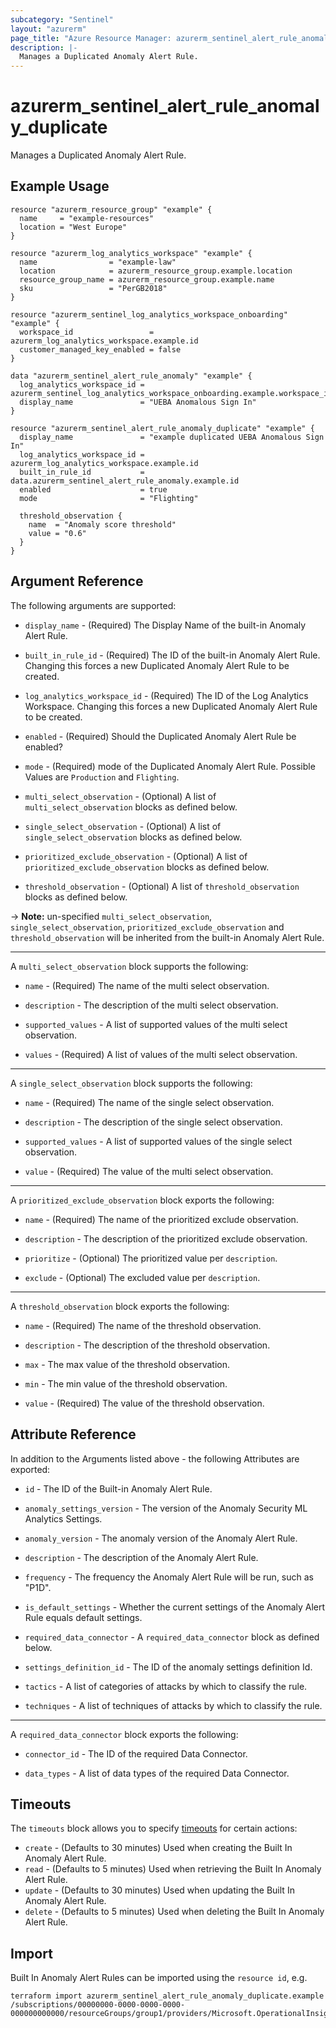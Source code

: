 ```yaml
---
subcategory: "Sentinel"
layout: "azurerm"
page_title: "Azure Resource Manager: azurerm_sentinel_alert_rule_anomaly_duplicate"
description: |-
  Manages a Duplicated Anomaly Alert Rule.
---
```

# azurerm_sentinel_alert_rule_anomaly_duplicate

Manages a Duplicated Anomaly Alert Rule.

## Example Usage

```hcl
resource "azurerm_resource_group" "example" {
  name     = "example-resources"
  location = "West Europe"
}

resource "azurerm_log_analytics_workspace" "example" {
  name                = "example-law"
  location            = azurerm_resource_group.example.location
  resource_group_name = azurerm_resource_group.example.name
  sku                 = "PerGB2018"
}

resource "azurerm_sentinel_log_analytics_workspace_onboarding" "example" {
  workspace_id                 = azurerm_log_analytics_workspace.example.id
  customer_managed_key_enabled = false
}

data "azurerm_sentinel_alert_rule_anomaly" "example" {
  log_analytics_workspace_id = azurerm_sentinel_log_analytics_workspace_onboarding.example.workspace_id
  display_name               = "UEBA Anomalous Sign In"
}

resource "azurerm_sentinel_alert_rule_anomaly_duplicate" "example" {
  display_name               = "example duplicated UEBA Anomalous Sign In"
  log_analytics_workspace_id = azurerm_log_analytics_workspace.example.id
  built_in_rule_id           = data.azurerm_sentinel_alert_rule_anomaly.example.id
  enabled                    = true
  mode                       = "Flighting"

  threshold_observation {
    name  = "Anomaly score threshold"
    value = "0.6"
  }
}
```

## Argument Reference

The following arguments are supported:

* `display_name` - (Required) The Display Name of the built-in Anomaly Alert Rule.

* `built_in_rule_id` - (Required) The ID of the built-in Anomaly Alert Rule. Changing this forces a new Duplicated Anomaly Alert Rule to be created.

* `log_analytics_workspace_id` - (Required) The ID of the Log Analytics Workspace. Changing this forces a new Duplicated Anomaly Alert Rule to be created.

* `enabled` - (Required) Should the Duplicated Anomaly Alert Rule be enabled?

* `mode` - (Required) mode of the Duplicated Anomaly Alert Rule. Possible Values are `Production` and `Flighting`.

* `multi_select_observation` - (Optional) A list of `multi_select_observation` blocks as defined below.

* `single_select_observation` - (Optional) A list of `single_select_observation` blocks as defined below.

* `prioritized_exclude_observation` - (Optional) A list of `prioritized_exclude_observation` blocks as defined below.

* `threshold_observation` - (Optional) A list of `threshold_observation` blocks as defined below.

-> **Note:** un-specified `multi_select_observation`, `single_select_observation`, `prioritized_exclude_observation` and `threshold_observation` will be inherited from the built-in Anomaly Alert Rule.

---

A `multi_select_observation` block supports the following:

* `name` - (Required) The name of the multi select observation.

* `description` - The description of the multi select observation.

* `supported_values` - A list of supported values of the multi select observation.

* `values` - (Required) A list of values of the multi select observation.

---

A `single_select_observation` block supports the following:

* `name` - (Required) The name of the single select observation.

* `description` - The description of the single select observation.

* `supported_values` - A list of supported values of the single select observation.

* `value` - (Required) The value of the multi select observation.

---

A `prioritized_exclude_observation` block exports the following:

* `name` - (Required) The name of the prioritized exclude observation.

* `description` - The description of the prioritized exclude observation.

* `prioritize` - (Optional) The prioritized value per `description`.

* `exclude` - (Optional) The excluded value per `description`.

---

A `threshold_observation` block exports the following:

* `name` - (Required) The name of the threshold observation.

* `description` - The description of the threshold observation.

* `max` - The max value of the threshold observation.

* `min` - The min value of the threshold observation.

* `value` - (Required) The value of the threshold observation.

## Attribute Reference

In addition to the Arguments listed above - the following Attributes are exported: 

* `id` - The ID of the Built-in Anomaly Alert Rule.

* `anomaly_settings_version` - The version of the Anomaly Security ML Analytics Settings.

* `anomaly_version` - The anomaly version of the Anomaly Alert Rule.

* `description` - The description of the Anomaly Alert Rule.

* `frequency` - The frequency the Anomaly Alert Rule will be run, such as "P1D".

* `is_default_settings` - Whether the current settings of the Anomaly Alert Rule equals default settings.

* `required_data_connector` - A `required_data_connector` block as defined below.

* `settings_definition_id` - The ID of the anomaly settings definition Id.

* `tactics` - A list of categories of attacks by which to classify the rule.

* `techniques` - A list of techniques of attacks by which to classify the rule.

---

A `required_data_connector` block exports the following:

* `connector_id` - The ID of the required Data Connector.

* `data_types` - A list of data types of the required Data Connector.

## Timeouts

The `timeouts` block allows you to specify [timeouts](https://developer.hashicorp.com/terraform/language/resources/configure#define-operation-timeouts) for certain actions:

* `create` - (Defaults to 30 minutes) Used when creating the Built In Anomaly Alert Rule.
* `read` - (Defaults to 5 minutes) Used when retrieving the Built In Anomaly Alert Rule.
* `update` - (Defaults to 30 minutes) Used when updating the Built In Anomaly Alert Rule.
* `delete` - (Defaults to 5 minutes) Used when deleting the Built In Anomaly Alert Rule.

## Import

Built In Anomaly Alert Rules can be imported using the `resource id`, e.g.

```shell
terraform import azurerm_sentinel_alert_rule_anomaly_duplicate.example /subscriptions/00000000-0000-0000-0000-000000000000/resourceGroups/group1/providers/Microsoft.OperationalInsights/workspaces/workspace1/providers/Microsoft.SecurityInsights/securityMLAnalyticsSettings/setting1
```
